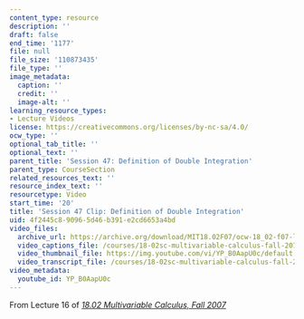 ```yaml
---
content_type: resource
description: ''
draft: false
end_time: '1177'
file: null
file_size: '110873435'
file_type: ''
image_metadata:
  caption: ''
  credit: ''
  image-alt: ''
learning_resource_types:
- Lecture Videos
license: https://creativecommons.org/licenses/by-nc-sa/4.0/
ocw_type: ''
optional_tab_title: ''
optional_text: ''
parent_title: 'Session 47: Definition of Double Integration'
parent_type: CourseSection
related_resources_text: ''
resource_index_text: ''
resourcetype: Video
start_time: '20'
title: 'Session 47 Clip: Definition of Double Integration'
uid: 4f2445c8-9096-5d46-b391-e2cd6653a4bd
video_files:
  archive_url: https://archive.org/download/MIT18.02F07/ocw-18_02-f07-lec16_300k.mp4
  video_captions_file: /courses/18-02sc-multivariable-calculus-fall-2010/YP_B0AapU0c_captions.vtt
  video_thumbnail_file: https://img.youtube.com/vi/YP_B0AapU0c/default.jpg
  video_transcript_file: /courses/18-02sc-multivariable-calculus-fall-2010/YP_B0AapU0c_transcript.pdf
video_metadata:
  youtube_id: YP_B0AapU0c
---
```

From Lecture 16 of [_18.02 Multivariable Calculus, Fall 2007_](/courses/18-02-multivariable-calculus-fall-2007/video_galleries/video-lectures)